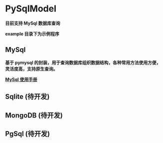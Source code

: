 # PySqlModel

**目前支持 MySql 数据库查询**

**example 目录下为示例程序**

## MySql
**基于 pymysql 的封装，用于查询数据库组织数据结构，各种常用方法使用方便，灵活度高，支持原生查询。**

**[MySql 使用手册](./example/MySql使用手册.md)**


## Sqlite (待开发)



## MongoDB (待开发)



## PgSql (待开发)

